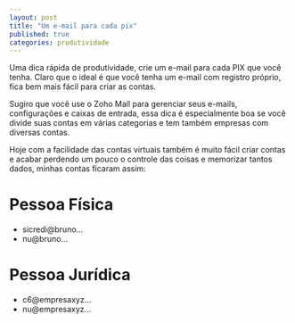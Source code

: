```yaml
---
layout: post
title: "Um e-mail para cada pix"
published: true
categories: produtividade
---
```


Uma dica rápida de produtividade, crie um e-mail para cada PIX que você tenha. Claro que o ideal é que você tenha um e-mail com registro próprio, fica bem mais fácil para criar as contas. 

Sugiro que você use o Zoho Mail para gerenciar seus e-mails, configurações e caixas de entrada, essa dica é especialmente boa se você divide suas contas em várias categorias e tem também empresas com diversas contas. 

Hoje com a facilidade das contas virtuais também é muito fácil criar contas e acabar perdendo um pouco o controle das coisas e memorizar tantos dados, minhas contas ficaram assim: 

# Pessoa Física
- sicredi@bruno...
- nu@bruno...

# Pessoa Jurídica 
- c6@empresaxyz...
- nu@empresaxyz...
